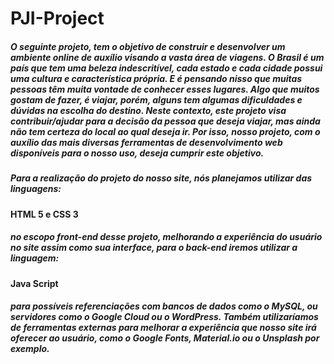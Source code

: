 # PJI-Project

##### O seguinte projeto, tem o objetivo de construir e desenvolver um ambiente online de auxílio visando a vasta área de viagens. O Brasil é um país que tem uma beleza indescritível, cada estado e cada cidade possui uma cultura e característica própria. E é pensando nisso que muitas pessoas têm muita vontade de conhecer esses lugares. Algo que muitos gostam de fazer, é viajar, porém, alguns tem algumas dificuldades e dúvidas na escolha do destino. Neste contexto, este projeto visa contribuir/ajudar para a decisão da pessoa que deseja viajar, mas ainda não tem certeza do local ao qual deseja ir. Por isso, nosso projeto, com o auxílio das mais diversas ferramentas de desenvolvimento web disponíveis para o nosso uso, deseja cumprir este objetivo.

##### Para a realização do projeto do nosso site, nós planejamos utilizar das linguagens:
#### HTML 5 e CSS 3
##### no escopo front-end desse projeto, melhorando a experiência do usuário no site assim como sua interface, para o back-end iremos utilizar a linguagem:
#### Java Script
##### para possíveis referenciações com bancos de dados como o MySQL, ou servidores como o Google Cloud ou o WordPress. Também utilizaríamos de ferramentas externas para melhorar a experiência que nosso site irá oferecer ao usuário, como o Google Fonts, Material.io ou o Unsplash por exemplo.
